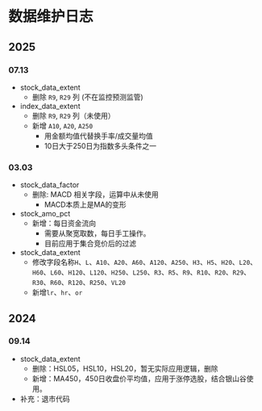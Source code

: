 # 数据维护日志

## 2025

### 07.13
- stock_data_extent
  - 删除 `R9`, `R29` 列 (不在监控预测监管)
- index_data_extent
  - 删除 `R9`, `R29` 列（未使用）
  - 新增 `A10`, `A20`, `A250`
    - 用金额均值代替换手率/成交量均值
    - 10日大于250日为指数多头条件之一

### 03.03
- stock_data_factor
  - 删除: MACD 相关字段，运算中从未使用
    - MACD本质上是MA的变形
- stock_amo_pct
  - 新增：每日资金流向
    - 需要从聚宽取数，每日手工操作。
    - 目前应用于集合竞价后的过滤
- stock_data_extent
  - 修改字段名称`H`、`L`、`A10`、`A20`、`A60`、`A120`、`A250`、`H3`、`H5`、`H20`、`L20`、`H60`、`L60`、`H120`、`L120`、`H250`、`L250`、`R3`、`R5`、`R9`、`R10`、`R20`、`R29`、`R30`、`R60`、`R120`、`R250`、`VL20`
  - 新增`lr`、`hr`、`or`


## 2024

### 09.14
- stock_data_extent
  - 删除：HSL05，HSL10，HSL20，暂无实际应用逻辑，删除
  - 新增：MA450，450日收盘价平均值，应用于涨停选股，结合银山谷使用。
- 补充：退市代码

